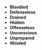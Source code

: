 - **Bloodied**
- **Defenseless**
- **Drained**
- **Hidden**
- **Offenseless**
- **Unconscious**
- **Unprepared**
- **Winded**